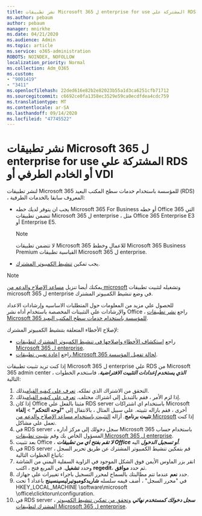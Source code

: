 ```yaml
---
title: نشر تطبيقات Microsoft 365 ل enterprise for use المشتركة علي RDS أو الخادم الطرفي أو VDI
ms.author: pebaum
author: pebaum
manager: mnirkhe
ms.date: 04/21/2020
ms.audience: Admin
ms.topic: article
ms.service: o365-administration
ROBOTS: NOINDEX, NOFOLLOW
localization_priority: Normal
ms.collection: Adm_O365
ms.custom:
- "9001419"
- "3411"
ms.openlocfilehash: 22ded616e82b2e82023b55a1d3ca6251cfb71712
ms.sourcegitcommit: c6692ce0fa1358ec3529e59ca0ecdfdea4cdc759
ms.translationtype: MT
ms.contentlocale: ar-SA
ms.lasthandoff: 09/14/2020
ms.locfileid: "47745522"
---
```

# <a name="deploying-microsoft-365-apps-for-enterprise-for-shared-use-on-rds-terminal-server-or-vdi"></a>نشر تطبيقات Microsoft 365 ل enterprise for use المشتركة علي RDS أو الخادم الطرفي أو VDI

لنشر تطبيقات Microsoft 365 للمؤسسة باستخدام خدمات سطح المكتب البعيد (RDS) ، المعروف سابقا بالخدمات الطرفية:
- يجب ان يتوفر لديك خطه Microsoft 365 For Business أو خطه Office 365 التي تتضمن تطبيقات Microsoft 365 ل enterprise ، مثل Office 365 Enterprise E3 أو Enterprise E5.
   > [!NOTE] 
   > لا تتضمن تطبيقات Microsoft 365 للاعمال وخطط Microsoft 365 Business Premium القياسية تطبيقات Microsoft 365 ل enterprise.
- يجب تمكين [تنشيط الكمبيوتر المشترك](https://docs.microsoft.com/DeployOffice/overview-shared-computer-activation).

> [!NOTE]
> يمكنك أيضا تنزيل [مساعد الإصلاح والدعم من microsoft](https://aka.ms/SaRA_OfficeSCA_M365Portal) وتشغيله لتثبيت تطبيقات microsoft 365 ل enterprise في وضع تنشيط الكمبيوتر المشترك.

للحصول علي مزيد من المعلومات حول المتطلبات الاساسيه وإرشادات الاعداد والإرشادات علي التثبيتات المخصصة باستخدام أداه نشر Office ، راجع [نشر تطبيقات Microsoft 365 للمؤسسة باستخدام خدمات سطح المكتب البعيد](https://docs.microsoft.com/DeployOffice/deploy-microsoft-365-apps-remote-desktop-services).

لإصلاح الأخطاء المتعلقة بتنشيط الكمبيوتر المشترك:
- راجع [استكشاف الأخطاء وإصلاحها في تنشيط الكمبيوتر المشترك لتطبيقات Microsoft 365 ل enterprise](https://docs.microsoft.com/DeployOffice/troubleshoot-shared-computer-activation).
- راجع [إعادة تعيين تطبيقات Microsoft 365 لحالة تفعيل المؤسسة](https://go.microsoft.com/fwlink/?linkid=2109218).

إذا كنت تريد تثبيت تطبيقات Microsoft 365 ل enterprise علي RDS من Microsoft 365 admin center ، ***الذي يستخدم إعدادات التثبيت الافتراضية***، فاستخدم الخطوات التالية:

1.    التحقق من الاشتراك الذي تملكه. [تعرف علي كيفيه القيام](https://docs.microsoft.com/microsoft-365/admin/admin-overview/what-subscription-do-i-have)بذلك.
2.    إذا لزم الأمر ، فقم بالتبديل إلى اشتراك مختلف. [تعرف علي كيفيه القيام](https://docs.microsoft.com/microsoft-365/commerce/subscriptions/switch-to-a-different-plan)بذلك.
3.    إذا كان Office مثبتا بالفعل علي RDS server باستخدام اي اشتراكات Microsoft أخرى ، فقم بازاله تثبيته. علي سبيل المثال ، بالانتقال إلى **"لوحه التحكم"**  >  **إلغاء تثبيت برنامج**. أزاله [التثبيت باستخدام مساعد الإصلاح والدعم من Microsoft](https://aka.ms/SARA-OfficeUninstall-Alchemy) إذا كنت تعمل علي مشاكل.
4.    في RDS server ، سجل دخولك إلى مركز أداره Microsoft 365 باستخدام حساب المسؤول الخاص بك وقم [بتثبيت تطبيقات Microsoft 365 ل enterprise](https://portal.office.com/OLS/MySoftware.aspx).
5.    بعد تثبيت Office ، ***لا تقم بفتح اي من تطبيقات Office أو تسجيل الدخول*** اليه.
6.    في RDS server ، قم بتمكين تنشيط الكمبيوتر المشترك عن طريق تحرير السجل باتباع الخطوات التالية:
   1. انقر بزر الماوس الأيمن فوق الشكل الموجود في الزاوية السفلية اليمني من الشاشة وحدد **تشغيل**. في المربع فتح ، اكتب **regedit**، ثم حدد **موافق**.
   2. حدد **نعم** عندما تتم مطالبتك بالسماح لمحرر التسجيل باجراء تغييرات علي جهازك.
   3. في "محرر السجل" ، أضف قيمه سلسله **شاريدكومبوتيرليسينسينج** باعداد 1 تحت HKEY_LOCAL_MACHINE \software\microsoft \office\clicktorun\configuration.
   4. في RDS server ، ***سجل دخولك كمستخدم نهائي*** [وتحقق من تمكين تنشيط الكمبيوتر المشترك لتطبيقات Microsoft 365 ل enterprise](https://docs.microsoft.com/DeployOffice/troubleshoot-shared-computer-activation#verify-that-activation-for-microsoft-365-apps-succeeded).


